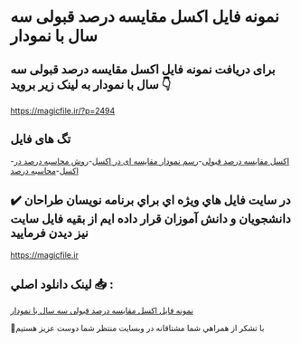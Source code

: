 # نمونه فایل اکسل مقایسه درصد قبولی سه سال با نمودار

## برای دریافت نمونه فایل اکسل مقایسه درصد قبولی سه سال با نمودار به لینک زیر بروید 👇

https://magicfile.ir/?p=2494

## تگ های فایل

-[اکسل مقایسه درصد قبولی](https://magicfile.ir/product/%d8%a7%da%a9%d8%b3%d9%84-%d9%85%d9%82%d8%a7%db%8c%d8%b3%d9%87-%d8%af%d8%b1%d8%b5%d8%af-%d9%82%d8%a8%d9%88%d9%84%db%8c-%d8%b3%d9%87-%d8%b3%d8%a7%d9%84-%d8%a8%d8%a7-%d9%86%d9%85%d9%88%d8%af%d8%a7%d8%b1/)-[رسم نمودار مقایسه ای در اکسل](https://magicfile.ir/product/%d8%a7%da%a9%d8%b3%d9%84-%d9%85%d9%82%d8%a7%db%8c%d8%b3%d9%87-%d8%af%d8%b1%d8%b5%d8%af-%d9%82%d8%a8%d9%88%d9%84%db%8c-%d8%b3%d9%87-%d8%b3%d8%a7%d9%84-%d8%a8%d8%a7-%d9%86%d9%85%d9%88%d8%af%d8%a7%d8%b1/)-[روش محاسبه درصد در اکسل](https://magicfile.ir/product/%d8%a7%da%a9%d8%b3%d9%84-%d9%85%d9%82%d8%a7%db%8c%d8%b3%d9%87-%d8%af%d8%b1%d8%b5%d8%af-%d9%82%d8%a8%d9%88%d9%84%db%8c-%d8%b3%d9%87-%d8%b3%d8%a7%d9%84-%d8%a8%d8%a7-%d9%86%d9%85%d9%88%d8%af%d8%a7%d8%b1/)-[محاسبه درصد](https://magicfile.ir/product/%d8%a7%da%a9%d8%b3%d9%84-%d9%85%d9%82%d8%a7%db%8c%d8%b3%d9%87-%d8%af%d8%b1%d8%b5%d8%af-%d9%82%d8%a8%d9%88%d9%84%db%8c-%d8%b3%d9%87-%d8%b3%d8%a7%d9%84-%d8%a8%d8%a7-%d9%86%d9%85%d9%88%d8%af%d8%a7%d8%b1/)

## ✔️ در سايت فايل هاي ويژه اي براي برنامه نويسان طراحان دانشجويان و دانش آموزان قرار داده ايم از بقيه فايل سايت نيز ديدن فرماييد

https://magicfile.ir


## لينک دانلود اصلي 📥 :

[نمونه فایل اکسل مقایسه درصد قبولی سه سال با نمودار](https://magicfile.ir/product/%d8%a7%da%a9%d8%b3%d9%84-%d9%85%d9%82%d8%a7%db%8c%d8%b3%d9%87-%d8%af%d8%b1%d8%b5%d8%af-%d9%82%d8%a8%d9%88%d9%84%db%8c-%d8%b3%d9%87-%d8%b3%d8%a7%d9%84-%d8%a8%d8%a7-%d9%86%d9%85%d9%88%d8%af%d8%a7%d8%b1/) 


🙏با تشکر از همراهي شما مشتاقانه در وبسایت منتظر شما دوست عزیز هستیم

